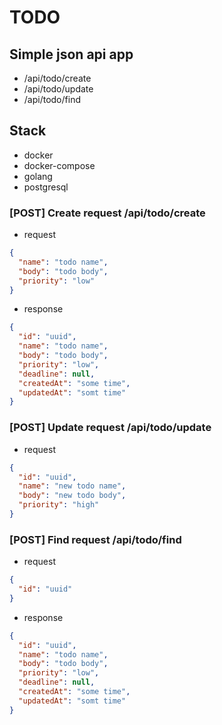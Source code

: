 # TODO

## Simple json api app
* /api/todo/create
* /api/todo/update
* /api/todo/find

## Stack
* docker
* docker-compose
* golang
* postgresql

### [POST] Create request /api/todo/create
* request
```json
{
  "name": "todo name",
  "body": "todo body",
  "priority": "low"
}
```

* response 
```json
{
  "id": "uuid",
  "name": "todo name",
  "body": "todo body",
  "priority": "low",
  "deadline": null,
  "createdAt": "some time",
  "updatedAt": "somt time"
}
```

### [POST] Update request /api/todo/update
* request
```json
{
  "id": "uuid",
  "name": "new todo name",
  "body": "new todo body",
  "priority": "high"
}
```

### [POST] Find request /api/todo/find
* request
```json
{
  "id": "uuid"
}
```

* response
```json
{
  "id": "uuid",
  "name": "todo name",
  "body": "todo body",
  "priority": "low",
  "deadline": null,
  "createdAt": "some time",
  "updatedAt": "somt time"
}
```
